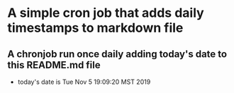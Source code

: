 A simple cron job that adds daily timestamps to markdown file
============================================================
## A chronjob run once daily adding today's date to this README.md file
* today's date is Tue Nov  5 19:09:20 MST 2019
